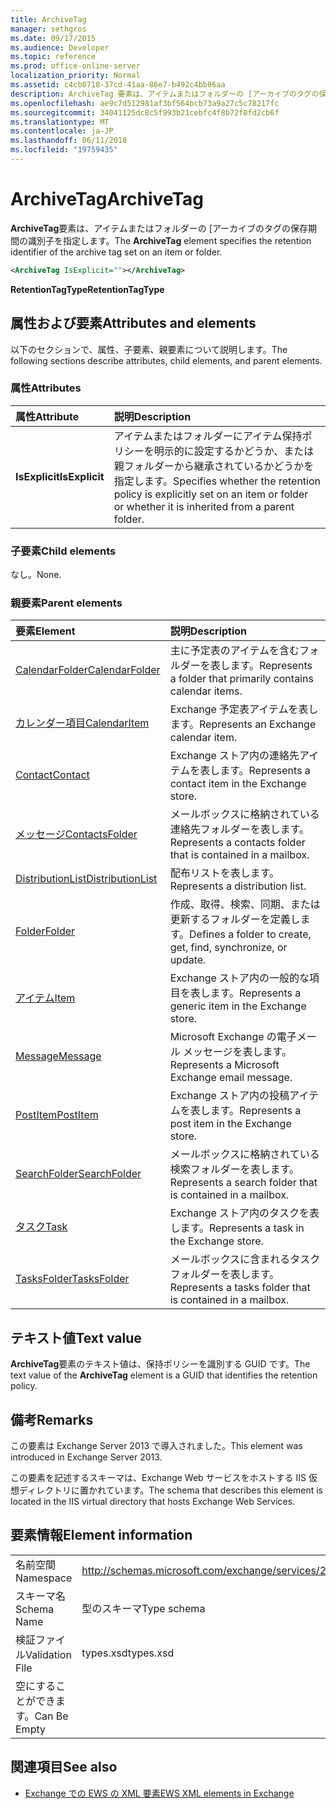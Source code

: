 ```yaml
---
title: ArchiveTag
manager: sethgros
ms.date: 09/17/2015
ms.audience: Developer
ms.topic: reference
ms.prod: office-online-server
localization_priority: Normal
ms.assetid: c4cb0718-37cd-41aa-86e7-b492c4bb86aa
description: ArchiveTag 要素は、アイテムまたはフォルダーの [アーカイブのタグの保存期間の識別子を指定します。
ms.openlocfilehash: ae9c7d512981af3bf564bcb73a9a27c5c78217fc
ms.sourcegitcommit: 34041125dc8c5f993b21cebfc4f8b72f0fd2cb6f
ms.translationtype: MT
ms.contentlocale: ja-JP
ms.lasthandoff: 06/11/2018
ms.locfileid: "19759435"
---
```

# <a name="archivetag"></a><span data-ttu-id="4fe37-103">ArchiveTag</span><span class="sxs-lookup"><span data-stu-id="4fe37-103">ArchiveTag</span></span>

<span data-ttu-id="4fe37-104">**ArchiveTag**要素は、アイテムまたはフォルダーの [アーカイブのタグの保存期間の識別子を指定します。</span><span class="sxs-lookup"><span data-stu-id="4fe37-104">The **ArchiveTag** element specifies the retention identifier of the archive tag set on an item or folder.</span></span> 
  
```XML
<ArchiveTag IsExplicit=""></ArchiveTag>
```

 <span data-ttu-id="4fe37-105">**RetentionTagType**</span><span class="sxs-lookup"><span data-stu-id="4fe37-105">**RetentionTagType**</span></span>
## <a name="attributes-and-elements"></a><span data-ttu-id="4fe37-106">属性および要素</span><span class="sxs-lookup"><span data-stu-id="4fe37-106">Attributes and elements</span></span>

<span data-ttu-id="4fe37-107">以下のセクションで、属性、子要素、親要素について説明します。</span><span class="sxs-lookup"><span data-stu-id="4fe37-107">The following sections describe attributes, child elements, and parent elements.</span></span>
  
### <a name="attributes"></a><span data-ttu-id="4fe37-108">属性</span><span class="sxs-lookup"><span data-stu-id="4fe37-108">Attributes</span></span>

|<span data-ttu-id="4fe37-109">**属性**</span><span class="sxs-lookup"><span data-stu-id="4fe37-109">**Attribute**</span></span>|<span data-ttu-id="4fe37-110">**説明**</span><span class="sxs-lookup"><span data-stu-id="4fe37-110">**Description**</span></span>|
|:-----|:-----|
|<span data-ttu-id="4fe37-111">**IsExplicit**</span><span class="sxs-lookup"><span data-stu-id="4fe37-111">**IsExplicit**</span></span> <br/> |<span data-ttu-id="4fe37-112">アイテムまたはフォルダーにアイテム保持ポリシーを明示的に設定するかどうか、または親フォルダーから継承されているかどうかを指定します。</span><span class="sxs-lookup"><span data-stu-id="4fe37-112">Specifies whether the retention policy is explicitly set on an item or folder or whether it is inherited from a parent folder.</span></span>  <br/> |
   
### <a name="child-elements"></a><span data-ttu-id="4fe37-113">子要素</span><span class="sxs-lookup"><span data-stu-id="4fe37-113">Child elements</span></span>

<span data-ttu-id="4fe37-114">なし。</span><span class="sxs-lookup"><span data-stu-id="4fe37-114">None.</span></span>
  
### <a name="parent-elements"></a><span data-ttu-id="4fe37-115">親要素</span><span class="sxs-lookup"><span data-stu-id="4fe37-115">Parent elements</span></span>

|<span data-ttu-id="4fe37-116">**要素**</span><span class="sxs-lookup"><span data-stu-id="4fe37-116">**Element**</span></span>|<span data-ttu-id="4fe37-117">**説明**</span><span class="sxs-lookup"><span data-stu-id="4fe37-117">**Description**</span></span>|
|:-----|:-----|
|[<span data-ttu-id="4fe37-118">CalendarFolder</span><span class="sxs-lookup"><span data-stu-id="4fe37-118">CalendarFolder</span></span>](calendarfolder.md) <br/> |<span data-ttu-id="4fe37-119">主に予定表のアイテムを含むフォルダーを表します。</span><span class="sxs-lookup"><span data-stu-id="4fe37-119">Represents a folder that primarily contains calendar items.</span></span>  <br/> |
|[<span data-ttu-id="4fe37-120">カレンダー項目</span><span class="sxs-lookup"><span data-stu-id="4fe37-120">CalendarItem</span></span>](calendaritem.md) <br/> |<span data-ttu-id="4fe37-121">Exchange 予定表アイテムを表します。</span><span class="sxs-lookup"><span data-stu-id="4fe37-121">Represents an Exchange calendar item.</span></span>  <br/> |
|[<span data-ttu-id="4fe37-122">Contact</span><span class="sxs-lookup"><span data-stu-id="4fe37-122">Contact</span></span>](contact.md) <br/> |<span data-ttu-id="4fe37-123">Exchange ストア内の連絡先アイテムを表します。</span><span class="sxs-lookup"><span data-stu-id="4fe37-123">Represents a contact item in the Exchange store.</span></span>  <br/> |
|[<span data-ttu-id="4fe37-124">メッセージ</span><span class="sxs-lookup"><span data-stu-id="4fe37-124">ContactsFolder</span></span>](contactsfolder.md) <br/> |<span data-ttu-id="4fe37-125">メールボックスに格納されている連絡先フォルダーを表します。</span><span class="sxs-lookup"><span data-stu-id="4fe37-125">Represents a contacts folder that is contained in a mailbox.</span></span>  <br/> |
|[<span data-ttu-id="4fe37-126">DistributionList</span><span class="sxs-lookup"><span data-stu-id="4fe37-126">DistributionList</span></span>](distributionlist.md) <br/> |<span data-ttu-id="4fe37-127">配布リストを表します。</span><span class="sxs-lookup"><span data-stu-id="4fe37-127">Represents a distribution list.</span></span>  <br/> |
|[<span data-ttu-id="4fe37-128">Folder</span><span class="sxs-lookup"><span data-stu-id="4fe37-128">Folder</span></span>](folder.md) <br/> |<span data-ttu-id="4fe37-129">作成、取得、検索、同期、または更新するフォルダーを定義します。</span><span class="sxs-lookup"><span data-stu-id="4fe37-129">Defines a folder to create, get, find, synchronize, or update.</span></span>  <br/> |
|[<span data-ttu-id="4fe37-130">アイテム</span><span class="sxs-lookup"><span data-stu-id="4fe37-130">Item</span></span>](item.md) <br/> |<span data-ttu-id="4fe37-131">Exchange ストア内の一般的な項目を表します。</span><span class="sxs-lookup"><span data-stu-id="4fe37-131">Represents a generic item in the Exchange store.</span></span>  <br/> |
|[<span data-ttu-id="4fe37-132">Message</span><span class="sxs-lookup"><span data-stu-id="4fe37-132">Message</span></span>](message-ex15websvcsotherref.md) <br/> |<span data-ttu-id="4fe37-133">Microsoft Exchange の電子メール メッセージを表します。</span><span class="sxs-lookup"><span data-stu-id="4fe37-133">Represents a Microsoft Exchange email message.</span></span>  <br/> |
|[<span data-ttu-id="4fe37-134">PostItem</span><span class="sxs-lookup"><span data-stu-id="4fe37-134">PostItem</span></span>](postitem.md) <br/> |<span data-ttu-id="4fe37-135">Exchange ストア内の投稿アイテムを表します。</span><span class="sxs-lookup"><span data-stu-id="4fe37-135">Represents a post item in the Exchange store.</span></span>  <br/> |
|[<span data-ttu-id="4fe37-136">SearchFolder</span><span class="sxs-lookup"><span data-stu-id="4fe37-136">SearchFolder</span></span>](searchfolder.md) <br/> |<span data-ttu-id="4fe37-137">メールボックスに格納されている検索フォルダーを表します。</span><span class="sxs-lookup"><span data-stu-id="4fe37-137">Represents a search folder that is contained in a mailbox.</span></span>  <br/> |
|[<span data-ttu-id="4fe37-138">タスク</span><span class="sxs-lookup"><span data-stu-id="4fe37-138">Task</span></span>](task.md) <br/> |<span data-ttu-id="4fe37-139">Exchange ストア内のタスクを表します。</span><span class="sxs-lookup"><span data-stu-id="4fe37-139">Represents a task in the Exchange store.</span></span>  <br/> |
|[<span data-ttu-id="4fe37-140">TasksFolder</span><span class="sxs-lookup"><span data-stu-id="4fe37-140">TasksFolder</span></span>](tasksfolder.md) <br/> |<span data-ttu-id="4fe37-141">メールボックスに含まれるタスク フォルダーを表します。</span><span class="sxs-lookup"><span data-stu-id="4fe37-141">Represents a tasks folder that is contained in a mailbox.</span></span>  <br/> |
   
## <a name="text-value"></a><span data-ttu-id="4fe37-142">テキスト値</span><span class="sxs-lookup"><span data-stu-id="4fe37-142">Text value</span></span>

<span data-ttu-id="4fe37-143">**ArchiveTag**要素のテキスト値は、保持ポリシーを識別する GUID です。</span><span class="sxs-lookup"><span data-stu-id="4fe37-143">The text value of the **ArchiveTag** element is a GUID that identifies the retention policy.</span></span> 
  
## <a name="remarks"></a><span data-ttu-id="4fe37-144">備考</span><span class="sxs-lookup"><span data-stu-id="4fe37-144">Remarks</span></span>

<span data-ttu-id="4fe37-145">この要素は Exchange Server 2013 で導入されました。</span><span class="sxs-lookup"><span data-stu-id="4fe37-145">This element was introduced in Exchange Server 2013.</span></span>
  
<span data-ttu-id="4fe37-146">この要素を記述するスキーマは、Exchange Web サービスをホストする IIS 仮想ディレクトリに置かれています。</span><span class="sxs-lookup"><span data-stu-id="4fe37-146">The schema that describes this element is located in the IIS virtual directory that hosts Exchange Web Services.</span></span>
  
## <a name="element-information"></a><span data-ttu-id="4fe37-147">要素情報</span><span class="sxs-lookup"><span data-stu-id="4fe37-147">Element information</span></span>

|||
|:-----|:-----|
|<span data-ttu-id="4fe37-148">名前空間</span><span class="sxs-lookup"><span data-stu-id="4fe37-148">Namespace</span></span>  <br/> |http://schemas.microsoft.com/exchange/services/2006/types  <br/> |
|<span data-ttu-id="4fe37-149">スキーマ名</span><span class="sxs-lookup"><span data-stu-id="4fe37-149">Schema Name</span></span>  <br/> |<span data-ttu-id="4fe37-150">型のスキーマ</span><span class="sxs-lookup"><span data-stu-id="4fe37-150">Type schema</span></span>  <br/> |
|<span data-ttu-id="4fe37-151">検証ファイル</span><span class="sxs-lookup"><span data-stu-id="4fe37-151">Validation File</span></span>  <br/> |<span data-ttu-id="4fe37-152">types.xsd</span><span class="sxs-lookup"><span data-stu-id="4fe37-152">types.xsd</span></span>  <br/> |
|<span data-ttu-id="4fe37-153">空にすることができます。</span><span class="sxs-lookup"><span data-stu-id="4fe37-153">Can Be Empty</span></span>  <br/> ||
   
## <a name="see-also"></a><span data-ttu-id="4fe37-154">関連項目</span><span class="sxs-lookup"><span data-stu-id="4fe37-154">See also</span></span>

- [<span data-ttu-id="4fe37-155">Exchange での EWS の XML 要素</span><span class="sxs-lookup"><span data-stu-id="4fe37-155">EWS XML elements in Exchange</span></span>](ews-xml-elements-in-exchange.md)

